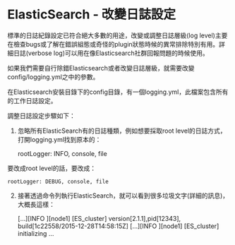 # ElasticSearch - 改變日誌設定

標準的日誌紀錄設定已符合絕大多數的用途，改變或調整日誌層級(log level)主要在檢查bugs或了解在錯誤組態或奇怪的plugin狀態時候的異常排除特別有用。詳細日誌(verbose log)可以用在像Elasticsearch社群回報問題的時候使用。

如果我們需要自行除錯Elasticsearch或者改變日誌層級，就需要改變config/logging.yml之中的參數。

在Elasticsearch安裝目錄下的config目錄，有一個logging.yml，此檔案包含所有的工作日誌設定。

調整日誌設定步驟如下：

1. 忽略所有ElasticSearch有的日誌種類，例如想要採取root level的日誌方式，打開logging.yml找到原本的：


    rootLogger: INFO, console, file
    
要改成root level的話，要改成：

    
    rootLogger: DEBUG, console, file
    
2. 接著透過命令列執行ElasticSearch，就可以看到很多垃圾文字(詳細的訊息)，大概長這樣：


    […][INFO ][node1] [ES_cluster] version[2.1.1],pid[12343], build[1c22558/2015-12-28T14:58:15Z]
    […][INFO ][node1] [ES_cluster] initializing …
